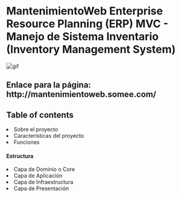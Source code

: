 # MantenimientoWeb Enterprise Resource Planning (ERP) MVC - Manejo de Sistema Inventario (Inventory Management System)
 
![gif](https://user-images.githubusercontent.com/74038190/219923823-bf1ce878-c6b8-4faa-be07-93e6b1006521.gif)

<h2>Enlace para la página: http://mantenimientoweb.somee.com/</h2>
<h2>Table of contents</h2>
 <li>Sobre el proyecto</li>
 <li>Características del proyecto</li>
 <li>Funciones</li>
<h4>Estructura</h4>
     <li>Capa de Dominio o Core</li>
     <li>Capa de Aplicación</li>
     <li>Capa de Infraestructura</li>
     <li>Capa de Presentación</li>


